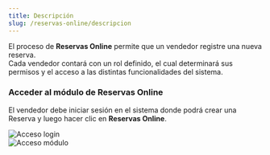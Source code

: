 ```yaml
---
title: Descripción
slug: /reservas-online/descripcion
---
```


El proceso de **Reservas Online** permite que un vendedor registre una nueva reserva.  
Cada vendedor contará con un rol definido, el cual determinará sus permisos y el acceso a las distintas funcionalidades del sistema.

### Acceder al módulo de Reservas Online
El vendedor debe iniciar sesión en el sistema donde podrá crear una Reserva y luego hacer clic en **Reservas Online**.

![Acceso login](/img/reservas-online/login.png)  
![Acceso módulo](/img/reservas-online/modulos.png)
